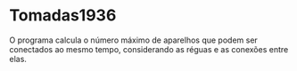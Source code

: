 # Tomadas1936
O programa calcula o número máximo de aparelhos que podem ser conectados ao mesmo tempo, considerando as réguas e as conexões entre elas.
